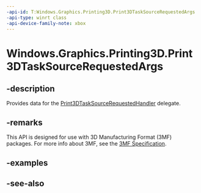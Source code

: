```yaml
---
-api-id: T:Windows.Graphics.Printing3D.Print3DTaskSourceRequestedArgs
-api-type: winrt class
-api-device-family-note: xbox
---
```


<!-- Class syntax.
public class Print3DTaskSourceRequestedArgs : Windows.Graphics.Printing3D.IPrint3DTaskSourceRequestedArgs
-->

# Windows.Graphics.Printing3D.Print3DTaskSourceRequestedArgs

## -description
Provides data for the [Print3DTaskSourceRequestedHandler](print3dtasksourcerequestedhandler.md) delegate.

## -remarks
This API is designed for use with 3D Manufacturing Format (3MF) packages. For more info about 3MF, see the [3MF Specification](https://3mf.io/spec/).

## -examples

## -see-also
